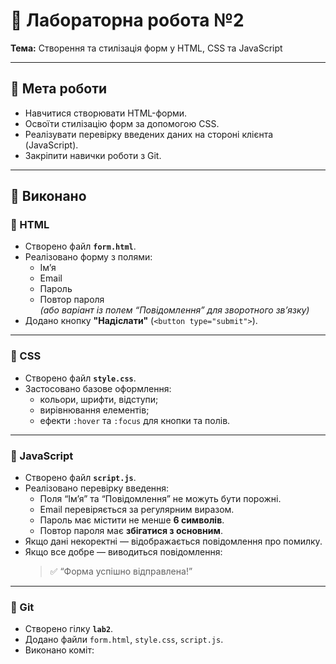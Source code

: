 # 📘 Лабораторна робота №2
**Тема:** Створення та стилізація форм у HTML, CSS та JavaScript

---

## 🎯 Мета роботи
- Навчитися створювати HTML-форми.  
- Освоїти стилізацію форм за допомогою CSS.  
- Реалізувати перевірку введених даних на стороні клієнта (JavaScript).  
- Закріпити навички роботи з Git.

---

## 🧩 Виконано

### 🔹 HTML
- Створено файл **`form.html`**.  
- Реалізовано форму з полями:
  - Ім’я  
  - Email  
  - Пароль  
  - Повтор пароля  
  *(або варіант із полем “Повідомлення” для зворотного зв’язку)*  
- Додано кнопку **"Надіслати"** (`<button type="submit">`).

---

### 🔹 CSS
- Створено файл **`style.css`**.  
- Застосовано базове оформлення:
  - кольори, шрифти, відступи;  
  - вирівнювання елементів;  
  - ефекти `:hover` та `:focus` для кнопки та полів.  

---

### 🔹 JavaScript
- Створено файл **`script.js`**.  
- Реалізовано перевірку введення:
  - Поля “Ім’я” та “Повідомлення” не можуть бути порожні.  
  - Email перевіряється за регулярним виразом.  
  - Пароль має містити не менше **6 символів**.  
  - Повтор пароля має **збігатися з основним**.  
- Якщо дані некоректні — відображається повідомлення про помилку.  
- Якщо все добре — виводиться повідомлення:  
  > ✅ “Форма успішно відправлена!”

---

### 🔹 Git
- Створено гілку **`lab2`**.  
- Додано файли `form.html`, `style.css`, `script.js`.  
- Виконано коміт:
